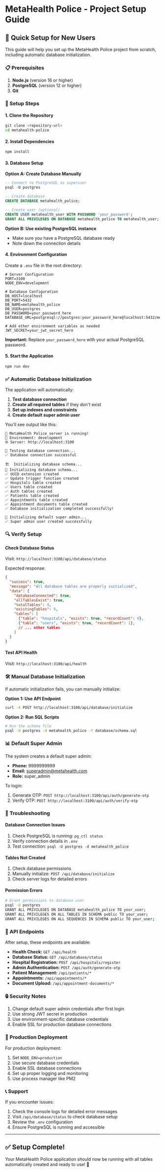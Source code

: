 # MetaHealth Police - Project Setup Guide

## 🚀 Quick Setup for New Users

This guide will help you set up the MetaHealth Police project from scratch, including automatic database initialization.

### 📋 Prerequisites

1. **Node.js** (version 16 or higher)
2. **PostgreSQL** (version 12 or higher)
3. **Git**

### 🔧 Setup Steps

#### 1. Clone the Repository
```bash
git clone <repository-url>
cd metahealth-police
```

#### 2. Install Dependencies
```bash
npm install
```

#### 3. Database Setup

**Option A: Create Database Manually**
```sql
-- Connect to PostgreSQL as superuser
psql -U postgres

-- Create database
CREATE DATABASE metahealth_police;

-- Create user (optional)
CREATE USER metahealth_user WITH PASSWORD 'your_password';
GRANT ALL PRIVILEGES ON DATABASE metahealth_police TO metahealth_user;
```

**Option B: Use existing PostgreSQL instance**
- Make sure you have a PostgreSQL database ready
- Note down the connection details

#### 4. Environment Configuration

Create a `.env` file in the root directory:

```env
# Server Configuration
PORT=3100
NODE_ENV=development

# Database Configuration
DB_HOST=localhost
DB_PORT=5432
DB_NAME=metahealth_police
DB_USER=postgres
DB_PASSWORD=your_password_here
DATABASE_URL=postgresql://postgres:your_password_here@localhost:5432/metahealth_police

# Add other environment variables as needed
JWT_SECRET=your_jwt_secret_here
```

**Important:** Replace `your_password_here` with your actual PostgreSQL password.

#### 5. Start the Application

```bash
npm run dev
```

### ✅ Automatic Database Initialization

The application will automatically:

1. **Test database connection**
2. **Create all required tables** if they don't exist
3. **Set up indexes and constraints**
4. **Create default super admin user**

You'll see output like this:
```
🚀 MetaHealth Police server is running!
📍 Environment: development
🌐 Server: http://localhost:3100

🔌 Testing database connection...
✅ Database connection successful

🏗️  Initializing database schema...
🔧 Initializing database schema...
✅ UUID extension created
✅ Update trigger function created
✅ Hospitals table created
✅ Users table created
✅ Auth tables created
✅ Patients table created
✅ Appointments table created
✅ Appointment documents table created
✅ Database initialization completed successfully!

👑 Initializing default super admin...
✅ Super admin user created successfully
```

### 🔍 Verify Setup

#### Check Database Status
Visit: `http://localhost:3100/api/database/status`

Expected response:
```json
{
  "success": true,
  "message": "All database tables are properly initialized",
  "data": {
    "databaseConnected": true,
    "allTablesExist": true,
    "totalTables": 9,
    "existingTables": 9,
    "tables": [
      {"table": "hospitals", "exists": true, "recordCount": 0},
      {"table": "users", "exists": true, "recordCount": 1},
      // ... other tables
    ]
  }
}
```

#### Test API Health
Visit: `http://localhost:3100/api/health`

### 🛠️ Manual Database Initialization

If automatic initialization fails, you can manually initialize:

**Option 1: Use API Endpoint**
```bash
curl -X POST http://localhost:3100/api/database/initialize
```

**Option 2: Run SQL Scripts**
```bash
# Run the schema file
psql -U postgres -d metahealth_police -f database/schema.sql
```

### 📊 Default Super Admin

The system creates a default super admin:
- **Phone:** 9999999999
- **Email:** superadmin@metahealth.com
- **Role:** super_admin

To login:
1. Generate OTP: `POST http://localhost:3100/api/auth/generate-otp`
2. Verify OTP: `POST http://localhost:3100/api/auth/verify-otp`

### 🔧 Troubleshooting

#### Database Connection Issues
1. Check PostgreSQL is running: `pg_ctl status`
2. Verify connection details in `.env`
3. Test connection: `psql -U postgres -d metahealth_police`

#### Tables Not Created
1. Check database permissions
2. Manually initialize: `POST /api/database/initialize`
3. Check server logs for detailed errors

#### Permission Errors
```bash
# Grant permissions to database user
psql -U postgres
GRANT ALL PRIVILEGES ON DATABASE metahealth_police TO your_user;
GRANT ALL PRIVILEGES ON ALL TABLES IN SCHEMA public TO your_user;
GRANT ALL PRIVILEGES ON ALL SEQUENCES IN SCHEMA public TO your_user;
```

### 📡 API Endpoints

After setup, these endpoints are available:

- **Health Check:** `GET /api/health`
- **Database Status:** `GET /api/database/status`
- **Hospital Registration:** `POST /api/hospitals/register`
- **Admin Authentication:** `POST /api/auth/generate-otp`
- **Patient Management:** `/api/patients/*`
- **Appointments:** `/api/appointments/*`
- **Document Upload:** `/api/appointment-documents/*`

### 🔒 Security Notes

1. Change default super admin credentials after first login
2. Use strong JWT secret in production
3. Use environment-specific database credentials
4. Enable SSL for production database connections

### 🚀 Production Deployment

For production deployment:
1. Set `NODE_ENV=production`
2. Use secure database credentials
3. Enable SSL database connections
4. Set up proper logging and monitoring
5. Use process manager like PM2

### 📞 Support

If you encounter issues:
1. Check the console logs for detailed error messages
2. Visit `/api/database/status` to check database setup
3. Review the `.env` configuration
4. Ensure PostgreSQL is running and accessible

---

## ✅ Setup Complete!

Your MetaHealth Police application should now be running with all tables automatically created and ready to use! 🎉
